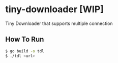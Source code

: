 # tiny-downloader [WIP]
Tiny Downloader that supports multiple connection

## How To Run

```sh
$ go build -o tdl
$ ./tdl <url>
```

